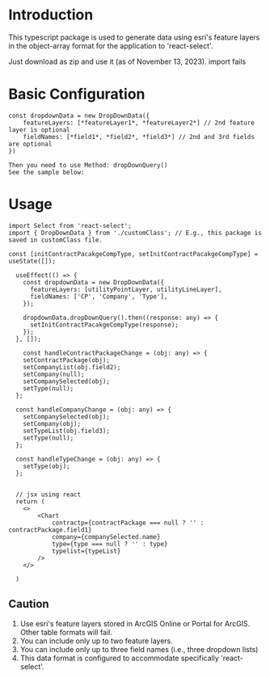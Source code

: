 # Introduction

This typescript package is used to generate data using esri's feature layers in the object-array format for the application to 'react-select'.

Just download as zip and use it (as of November 13, 2023). import fails

# Basic Configuration

```
const dropdownData = new DropDownData({
    featureLayers: [*featureLayer1*, *featureLayer2*] // 2nd feature layer is optional
    fieldNames: [*field1*, *field2*, *field3*] // 2nd and 3rd fields are optional
})

Then you need to use Method: dropDownQuery()
See the sample below:

```

# Usage

```
import Select from 'react-select';
import { DropDownData } from './customClass'; // E.g., this package is saved in customClass file.

const [initContractPacakgeCompType, setInitContractPacakgeCompType] = useState([]);

  useEffect(() => {
    const dropdownData = new DropDownData({
      featureLayers: [utilityPointLayer, utilityLineLayer],
      fieldNames: ['CP', 'Company', 'Type'],
    });

    dropdownData.dropDownQuery().then((response: any) => {
      setInitContractPacakgeCompType(response);
    });
  }, []);

    const handleContractPackageChange = (obj: any) => {
    setContractPackage(obj);
    setCompanyList(obj.field2);
    setCompany(null);
    setCompanySelected(obj);
    setType(null);
  };

  const handleCompanyChange = (obj: any) => {
    setCompanySelected(obj);
    setCompany(obj);
    setTypeList(obj.field3);
    setType(null);
  };

  const handleTypeChange = (obj: any) => {
    setType(obj);
  };


  // jsx using react
  return (
    <>
        <Chart
            contractp={contractPackage === null ? '' : contractPackage.field1}
            company={companySelected.name}
            type={type === null ? '' : type}
            typelist={typeList}
        />
    </>

  )

```

## Caution

1. Use esri's feature layers stored in ArcGIS Online or Portal for ArcGIS. Other table formats will fail.
2. You can include only up to two feature layers.
3. You can include only up to three field names (i.e., three dropdown lists)
4. This data format is configured to accommodate specifically 'react-select'.
